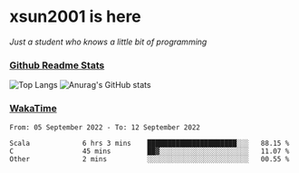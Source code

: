 # xsun2001 is here

*Just a student who knows a little bit of programming*

### [Github Readme Stats](https://github.com/anuraghazra/github-readme-stats)

![Top Langs](https://github-readme-stats.vercel.app/api/top-langs/?username=xsun2001&layout=compact&theme=radical) ![Anurag's GitHub stats](https://github-readme-stats.vercel.app/api?username=xsun2001&show_icons=true&theme=radical)

### [WakaTime](https://wakatime.com)

<!--START_SECTION:waka-->

```text
From: 05 September 2022 - To: 12 September 2022

Scala             6 hrs 3 mins    ██████████████████████░░░   88.15 %
C                 45 mins         ██▓░░░░░░░░░░░░░░░░░░░░░░   11.07 %
Other             2 mins          ░░░░░░░░░░░░░░░░░░░░░░░░░   00.55 %
```

<!--END_SECTION:waka-->
